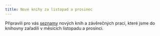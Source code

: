 ```yaml
---
title: Nové knihy za listopad a prosinec
---
```


Připravili pro vás [seznamy](nove_knihy/index.html)
nových knih a závěrečných prací, které jsme do knihovny zařadili v měsících
listopadu a prosinci.
